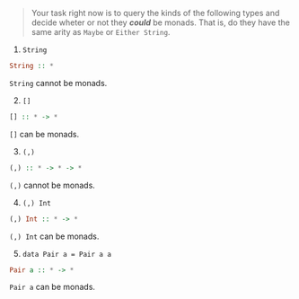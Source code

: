 > Your task right now is to query the kinds of the following types and decide wheter or not they ***could*** be monads. That is, do they have the same arity as `Maybe` or `Either String`.

1. `String`

```haskell
String :: *
```

`String` cannot be monads.

2. `[]`

```haskell
[] :: * -> *
```

`[]` can be monads.

3. `(,)`

```haskell
(,) :: * -> * -> *
```

`(,)` cannot be monads.

4. `(,) Int`

```haskell
(,) Int :: * -> *
```

`(,) Int` can be monads.

5. `data Pair a = Pair a a`

```haskell
Pair a :: * -> *
```

`Pair a` can be monads.
